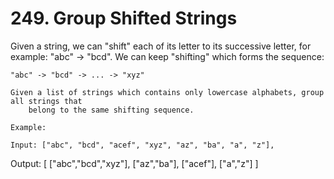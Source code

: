 # 249. Group Shifted Strings

Given a string, we can "shift" each of its letter to its successive letter, for
        example: "abc" -> "bcd". We can keep "shifting"
        which forms the sequence:

    "abc" -> "bcd" -> ... -> "xyz"

    Given a list of strings which contains only lowercase alphabets, group all strings that
        belong to the same shifting sequence.

    Example:

    Input: ["abc", "bcd", "acef", "xyz", "az", "ba", "a", "z"],
Output:
[
  ["abc","bcd","xyz"],
  ["az","ba"],
  ["acef"],
  ["a","z"]
]